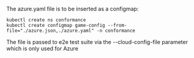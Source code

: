 The azure.yaml file is to be inserted as a configmap:
```
kubectl create ns conformance
kubectl create configmap game-config --from-file="./azure.json,./azure.yaml" -n conformance
```
The file is passed to e2e test suite via the --cloud-config-file parameter which is only used for Azure

